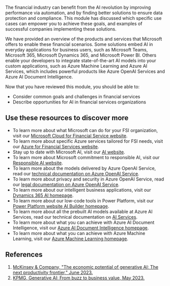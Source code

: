 The financial industry can benefit from the AI revolution by improving performance via automation, and by finding better solutions to ensure data protection and compliance. This module has discussed which specific use cases can empower you to achieve these goals, and examples of successful companies implementing these solutions.

We have provided an overview of the products and services that Microsoft offers to enable these financial scenarios. Some solutions embed AI in everyday applications for business users, such as Microsoft Teams, Microsoft 365, Microsoft Dynamics 365, and Microsoft Power BI. Others enable your developers to integrate state-of-the-art AI models into your custom applications, such as Azure Machine Learning and Azure AI Services, which includes powerful products like Azure OpenAI Services and Azure AI Document Intelligence.

Now that you have reviewed this module, you should be able to:

* Consider common goals and challenges in financial services
* Describe opportunities for AI in financial services organizations


## Use these resources to discover more

* To learn more about what Microsoft can do for your FSI organization, visit our [Microsoft Cloud for Financial Service website](https://www.microsoft.com/industry/financial-services/microsoft-cloud-for-financial-services).
* To learn more about specific Azure services tailored for FSI needs, visit our [Azure for Financial Services website](https://azure.microsoft.com/solutions/industries/financial).
* Stay up to date with Microsoft AI, visit our [AI website](https://www.microsoft.com/ai).
* To learn more about Microsoft commitment to responsible AI, visit our [Responsible AI website](https://www.microsoft.com/ai/responsible-ai).
* To learn more about the models delivered by Azure OpenAI Service, read our [technical documentation on Azure OpenAI Service](/azure/ai-services/openai/concepts/models).
* To learn more about privacy and security in Azure OpenAI Service, read our [legal documentation on Azure OpenAI Service](/legal/cognitive-services/openai/data-privacy).
* To learn more about our intelligent business applications, visit our [Dynamics 365 AI homepage](https://dynamics.microsoft.com/ai/overview/).
* To learn more about our low-code tools in Power Platform, visit our [Power Platform website AI Builder homepage](https://powerapps.microsoft.com/ai-builder/).
* To learn more about all the prebuilt AI models available at Azure AI Services, read our technical documentation on [AI Services](/azure/ai-services/).
* To learn more about what you can achieve with Azure AI Document Intelligence, visit our [Azure AI Document Intelligence homepage](https://azure.microsoft.com/products/ai-services/ai-document-intelligence).
* To learn more about what you can achieve with Azure Machine Learning, visit our [Azure Machine Learning homepage](https://azure.microsoft.com/products/machine-learning/).

## References

1. [McKinsey & Company, "The economic potential of generative AI: The next productivity frontier," June 2023.](https://www.mckinsey.com/capabilities/mckinsey-digital/our-insights/the-economic-potential-of-generative-ai-the-next-productivity-frontier)
1. [KPMG, Generative AI: From buzz to business value, May 2023.](https://advisory.kpmg.us/content/dam/advisory/en/pdfs/2023/generative-ai-survey.pdf)

